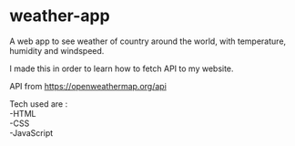 # weather-app
A web app to see weather of country around the world, with temperature, humidity and windspeed.</br>

I made this in order to learn how to fetch API to my website.</br>

API from https://openweathermap.org/api</br>

Tech used are :</br>
-HTML</br>
-CSS</br>
-JavaScript
